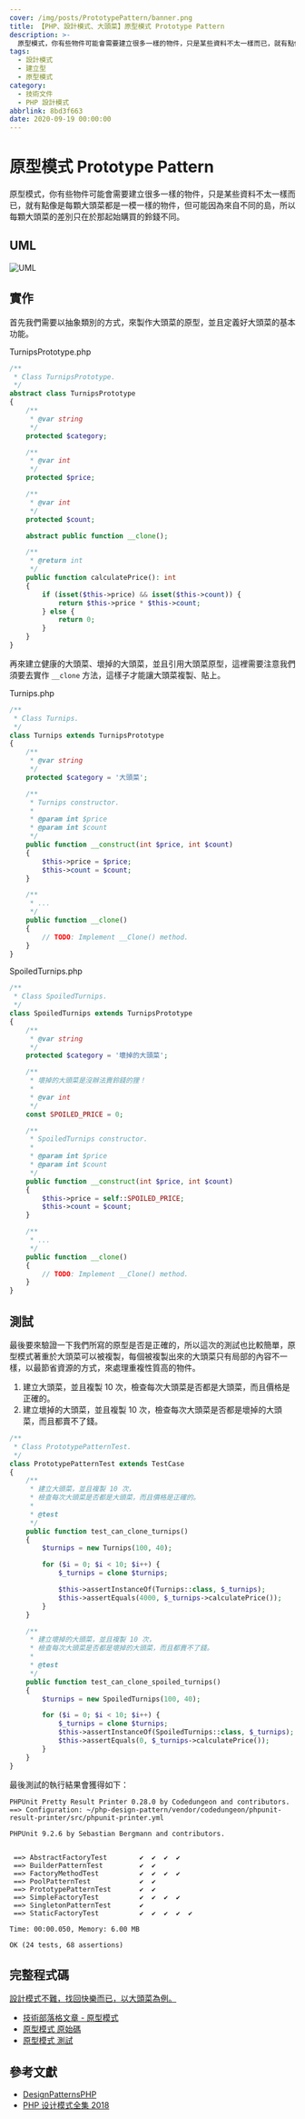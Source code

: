 ```yaml
---
cover: /img/posts/PrototypePattern/banner.png
title: 【PHP、設計模式、大頭菜】原型模式 Prototype Pattern
description: >-
  原型模式，你有些物件可能會需要建立很多一樣的物件，只是某些資料不太一樣而已，就有點像是每顆大頭菜都是一模一樣的物件，但可能因為來自不同的島，所以每顆大頭菜的差別只在於那起始購買的鈴錢不同。
tags:
  - 設計模式
  - 建立型
  - 原型模式
category:
  - 技術文件
  - PHP 設計模式
abbrlink: 8bd3f663
date: 2020-09-19 00:00:00
---
```


# 原型模式 Prototype Pattern
原型模式，你有些物件可能會需要建立很多一樣的物件，只是某些資料不太一樣而已，就有點像是每顆大頭菜都是一模一樣的物件，但可能因為來自不同的島，所以每顆大頭菜的差別只在於那起始購買的鈴錢不同。

## UML
![UML](/img/posts/PrototypePattern/UML.png)

## 實作
首先我們需要以抽象類別的方式，來製作大頭菜的原型，並且定義好大頭菜的基本功能。

TurnipsPrototype.php
```php
/**
 * Class TurnipsPrototype.
 */
abstract class TurnipsPrototype
{
    /**
     * @var string
     */
    protected $category;

    /**
     * @var int
     */
    protected $price;

    /**
     * @var int
     */
    protected $count;

    abstract public function __clone();

    /**
     * @return int
     */
    public function calculatePrice(): int
    {
        if (isset($this->price) && isset($this->count)) {
            return $this->price * $this->count;
        } else {
            return 0;
        }
    }
}
```

再來建立健康的大頭菜、壞掉的大頭菜，並且引用大頭菜原型，這裡需要注意我們須要去實作 `__clone` 方法，這樣子才能讓大頭菜複製、貼上。

Turnips.php
```php
/**
 * Class Turnips.
 */
class Turnips extends TurnipsPrototype
{
    /**
     * @var string
     */
    protected $category = '大頭菜';

    /**
     * Turnips constructor.
     *
     * @param int $price
     * @param int $count
     */
    public function __construct(int $price, int $count)
    {
        $this->price = $price;
        $this->count = $count;
    }

    /**
     * ...
     */
    public function __clone()
    {
        // TODO: Implement __Clone() method.
    }
}
```

SpoiledTurnips.php
```php
/**
 * Class SpoiledTurnips.
 */
class SpoiledTurnips extends TurnipsPrototype
{
    /**
     * @var string
     */
    protected $category = '壞掉的大頭菜';

    /**
     * 壞掉的大頭菜是沒辦法賣鈴錢的狸！
     * 
     * @var int
     */
    const SPOILED_PRICE = 0;

    /**
     * SpoiledTurnips constructor.
     *
     * @param int $price
     * @param int $count
     */
    public function __construct(int $price, int $count)
    {
        $this->price = self::SPOILED_PRICE;
        $this->count = $count;
    }

    /**
     * ...
     */
    public function __clone()
    {
        // TODO: Implement __Clone() method.
    }
}
```

## 測試
最後要來驗證一下我們所寫的原型是否是正確的，所以這次的測試也比較簡單，原型模式著重於大頭菜可以被複製，每個被複製出來的大頭菜只有局部的內容不一樣，以最節省資源的方式，來處理重複性質高的物件。
1. 建立大頭菜，並且複製 10 次，檢查每次大頭菜是否都是大頭菜，而且價格是正確的。
2. 建立壞掉的大頭菜，並且複製 10 次，檢查每次大頭菜是否都是壞掉的大頭菜，而且都賣不了錢。

```php
/**
 * Class PrototypePatternTest.
 */
class PrototypePatternTest extends TestCase
{
    /**
     * 建立大頭菜，並且複製 10 次，
     * 檢查每次大頭菜是否都是大頭菜，而且價格是正確的。
     * 
     * @test
     */
    public function test_can_clone_turnips()
    {
        $turnips = new Turnips(100, 40);

        for ($i = 0; $i < 10; $i++) {
            $_turnips = clone $turnips;

            $this->assertInstanceOf(Turnips::class, $_turnips);
            $this->assertEquals(4000, $_turnips->calculatePrice());
        }
    }

    /**
     * 建立壞掉的大頭菜，並且複製 10 次，
     * 檢查每次大頭菜是否都是壞掉的大頭菜，而且都賣不了錢。
     * 
     * @test
     */
    public function test_can_clone_spoiled_turnips()
    {
        $turnips = new SpoiledTurnips(100, 40);

        for ($i = 0; $i < 10; $i++) {
            $_turnips = clone $turnips;
            $this->assertInstanceOf(SpoiledTurnips::class, $_turnips);
            $this->assertEquals(0, $_turnips->calculatePrice());
        }
    }
}
```

最後測試的執行結果會獲得如下：

```
PHPUnit Pretty Result Printer 0.28.0 by Codedungeon and contributors.
==> Configuration: ~/php-design-pattern/vendor/codedungeon/phpunit-result-printer/src/phpunit-printer.yml

PHPUnit 9.2.6 by Sebastian Bergmann and contributors.


 ==> AbstractFactoryTest        ✔  ✔  ✔  ✔  
 ==> BuilderPatternTest         ✔  ✔  
 ==> FactoryMethodTest          ✔  ✔  ✔  ✔  
 ==> PoolPatternTest            ✔  ✔  
 ==> PrototypePatternTest       ✔  ✔  
 ==> SimpleFactoryTest          ✔  ✔  ✔  ✔  
 ==> SingletonPatternTest       ✔  
 ==> StaticFactoryTest          ✔  ✔  ✔  ✔  ✔  

Time: 00:00.050, Memory: 6.00 MB

OK (24 tests, 68 assertions)
```

## 完整程式碼
[設計模式不難，找回快樂而已，以大頭菜為例。](https://github.com/Kantai235/php-design-pattern)
- [技術部落格文章 - 原型模式](https://blog.init.engineer/posts/PrototypePattern)
- [原型模式 原始碼](https://github.com/Kantai235/php-design-pattern/tree/master/DesignPatterns/Creational/PrototypePattern)
- [原型模式 測試](https://github.com/Kantai235/php-design-pattern/tree/master/Tests/Creational/PrototypePatternTest.php)

## 參考文獻
- [DesignPatternsPHP](https://github.com/domnikl/DesignPatternsPHP)
- [PHP 设计模式全集 2018](https://learnku.com/docs/php-design-patterns/2018)
